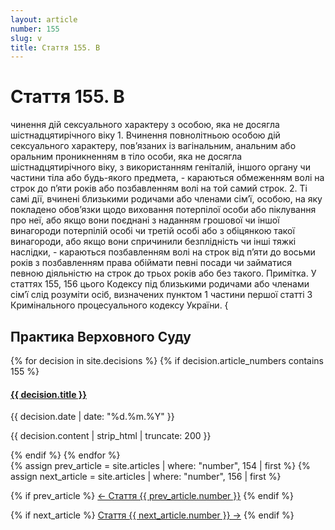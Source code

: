 ```yaml
---
layout: article
number: 155
slug: v
title: Стаття 155. В
---
```


# Стаття 155. В

чинення дій сексуального характеру з особою, яка не досягла шістнадцятирічного віку 1. Вчинення повнолітньою особою дій сексуального характеру, пов’язаних із вагінальним, анальним або оральним проникненням в тіло особи, яка не досягла шістнадцятирічного віку, з використанням геніталій, іншого органу чи частини тіла або будь-якого предмета, - караються обмеженням волі на строк до п’яти років або позбавленням волі на той самий строк. 2. Ті самі дії, вчинені близькими родичами або членами сім’ї, особою, на яку покладено обов’язки щодо виховання потерпілої особи або піклування про неї, або якщо вони поєднані з наданням грошової чи іншої винагороди потерпілій особі чи третій особі або з обіцянкою такої винагороди, або якщо вони спричинили безплідність чи інші тяжкі наслідки, - караються позбавленням волі на строк від п’яти до восьми років з позбавленням права обіймати певні посади чи займатися певною діяльністю на строк до трьох років або без такого. Примітка. У статтях 155, 156 цього Кодексу під близькими родичами або членами сім’ї слід розуміти осіб, визначених пунктом 1 частини першої статті 3 Кримінального процесуального кодексу України. {

## Практика Верховного Суду

<div class="decisions-container">
{% for decision in site.decisions %}
  {% if decision.article_numbers contains 155 %}
    <div class="decision-item">
      <h4><a href="{{ decision.url }}">{{ decision.title }}</a></h4>
      <p class="decision-date">{{ decision.date | date: "%d.%m.%Y" }}</p>
      <p class="decision-excerpt">{{ decision.content | strip_html | truncate: 200 }}</p>
    </div>
  {% endif %}
{% endfor %}
</div>

<div class="article-navigation">
  {% assign prev_article = site.articles | where: "number", 154 | first %}
  {% assign next_article = site.articles | where: "number", 156 | first %}
  
  {% if prev_article %}
    <a href="{{ prev_article.url }}" class="prev-article">← Стаття {{ prev_article.number }}</a>
  {% endif %}
  
  {% if next_article %}
    <a href="{{ next_article.url }}" class="next-article">Стаття {{ next_article.number }} →</a>
  {% endif %}
</div>
